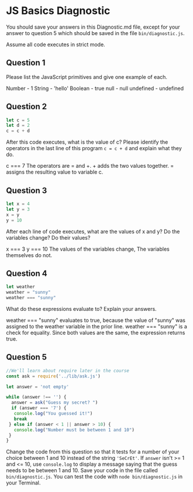# JS Basics Diagnostic

You should save your answers in this Diagnostic.md file, except for your answer to
question 5 which should be saved in the file `bin/diagnostic.js`.

Assume all code executes in strict mode.

## Question 1

Please list the JavaScript primitives and give one example of each.

<!-- solution below -->
Number - 1
String - 'hello'
Boolean - true
null - null
undefined - undefined

## Question 2

```js
let c = 5
let d = 2
c = c + d

```

After this code executes, what is the value of c?  Please identify the operators in the last line of this program `c = c + d` and explain what they do.

<!-- solution below -->
c === 7
The operators are = and +. + adds the two values together. = assigns the resulting value to variable c.

## Question 3

```js
let x = 4
let y = 3
x = y
y = 10
```

After each line of code executes, what are the values of x and y?  Do the variables change?  Do their values?

<!-- solution below -->
x === 3
y === 10
The values of the variables change, The variables themselves do not.

## Question 4

```js
let weather
weather = "sunny"
weather === "sunny"
```

What do these expressions evaluate to?  Explain your answers.

<!-- solution below -->
weather === "sunny" evaluates to true, because the value of "sunny" was assigned
to the weather variable in the prior line. weather === "sunny" is a check for
equality. Since both values are the same, the expression returns true.

## Question 5

```js
//We'll learn about require later in the course
const ask = require('../lib/ask.js')

let answer = 'not empty'

while (answer !== '') {
  answer = ask("Guess my secret? ")
  if (answer === '7') {
   console.log("You guessed it!")
   break
 } else if (answer < 1 || answer > 10) {
   console.log("Number must be between 1 and 10")
 }
}
```

Change the code from this question so that it tests for a number of your choice
between 1 and 10 instead of the string `'SeCrEt'`.  If `answer` isn't >= 1 and
<= 10, use `console.log` to display a message saying that the guess needs to
be between 1 and 10.  Save your code in the file called `bin/diagnostic.js`.
You can test the code with `node bin/diagnostic.js` in your Terminal.
